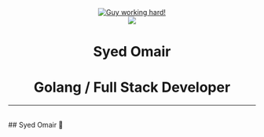  <div align="center" style="border:none;">
    <a href="https://syedomair.github.io" target="_blank"><img alt="Guy working hard!" src="https://raw.github.com/syedomair/syedomair/master/images/githubOverview.png"></a>
    <br>
    <img align="center" src="https://visitor-badge.laobi.icu/badge?page_id=syedomair.syedomair" />
</div>
<h1 align="center" style="border: none;">Syed Omair</h1>
<h1 align="center" style="border: none;">Golang / Full Stack Developer</h1>
<hr>
<br>
## Syed Omair 👋

<!--
**syedomair/syedomair** is a ✨ _special_ ✨ repository because its `README.md` (this file) appears on your GitHub profile.

Here are some ideas to get you started:

- 🔭 I’m currently working on ...
- 🌱 I’m currently learning ...
- 👯 I’m looking to collaborate on ...
- 🤔 I’m looking for help with ...
- 💬 Ask me about ...
- 📫 How to reach me: ...
- 😄 Pronouns: ...
- ⚡ Fun fact: ...
-->
